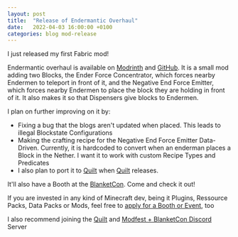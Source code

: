 ```yaml
---
layout: post
title:  "Release of Endermantic Overhaul"
date:   2022-04-03 16:00:00 +0100
categories: blog mod-release
---
```

I just released my first Fabric mod!

Endermantic overhaul is available on [Modrinth](https://modrinth.com/mod/endermantic-overhaul) and [GitHub](https://github.com/anonymous123-code/endermanticOverhaul).
It is a small mod adding two Blocks, the Ender Force Concentrator, which forces nearby Endermen to teleport in front of it, and the Negative End Force Emitter, which forces nearby Endermen to place the block they are holding in front of it. It also makes it so that Dispensers give blocks to Endermen.

I plan on further improving on it by:
- Fixing a bug that the blogs aren't updated when placed. This leads to illegal Blockstate Configurations
- Making the crafting recipe for the Negative End Force Emitter Data-Driven. Currently, it is hardcoded to convert when an enderman places a Block in the Nether. I want it to work with custom Recipe Types and Predicates
- I also plan to port it to [Quilt][quilt-website] when [Quilt][quilt-website] releases.

It'll also have a Booth at the [BlanketCon](https://blanketcon.modfest.net/#). Come and check it out!

If you are invested in any kind of Minecraft dev, being it Plugins, Ressource Packs, Data Packs or Mods, feel free to [apply for a Booth or Event](https://blanketcon.modfest.net/signup), too

I also recommend joining the [Quilt](https://discord.quiltmc.org/) and [Modfest + BlanketCon Discord](https://discord.gg/gn543Ee) Server

[quilt-website]: https://github.com/jekyll